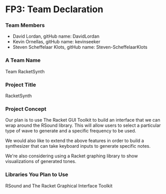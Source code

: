 # FP3: Team Declaration

### Team Members
* David Lordan, gitHub name: DavidLordan
* Kevin Ornellas, gitHub name: kevinseeker
* Steven Scheffelaar Klots, gitHub name: Steven-ScheffelaarKlots


### A Team Name
Team RacketSynth

### Project Title
RacketSynth

### Project Concept
Our plan is to use The Racket GUI Toolkit to build an interface that we can wrap around the RSound library. 
This will allow users to select a particular type of wave to generate and a specific frequency to be used.

We would also like to extend the above features in order to build a synthesizer that can take keyboard inputs
to generate specific notes. 

We're also considering using a Racket graphing library to show visualizations of generated tones.

### Libraries You Plan to Use 
RSound and The Racket Graphical Interface Toolkit
